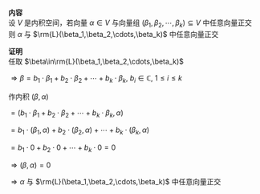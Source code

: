 **内容**    
设 $V$ 是内积空间，若向量 $\alpha\in V$ 与向量组 $(\beta_1,\beta_2,\cdots,\beta_k)\subseteq V$ 中任意向量正交    
则 $\alpha$ 与 $\rm{L}(\beta_1,\beta_2,\cdots,\beta_k)$ 中任意向量正交    
    
**证明**    
任取 $\beta\in\rm{L}(\beta_1,\beta_2,\cdots,\beta_k)$     
    
 $\Rightarrow\beta=b_1\cdot\beta_1+b_2\cdot\beta_2+\cdots+b_k\cdot\beta_k,\ b_i\in\mathbb{C},\ 1\le i\le k$     
    
作内积  $(\beta,\alpha)$     
    
 $=(b_1\cdot\beta_1+b_2\cdot\beta_2+\cdots+b_k\cdot\beta_k,\alpha)$     
    
 $=b_1\cdot(\beta_1,\alpha)+b_2\cdot(\beta_2,\alpha)+\cdots+b_k\cdot(\beta_k,\alpha)$     
    
 $=b_1\cdot0+b_2\cdot0+\cdots+b_k\cdot0=0$     
    
 $\Rightarrow(\beta,\alpha)=0$     
    
 $\Rightarrow\alpha$ 与 $\rm{L}(\beta_1,\beta_2,\cdots,\beta_k)$ 中任意向量正交    
